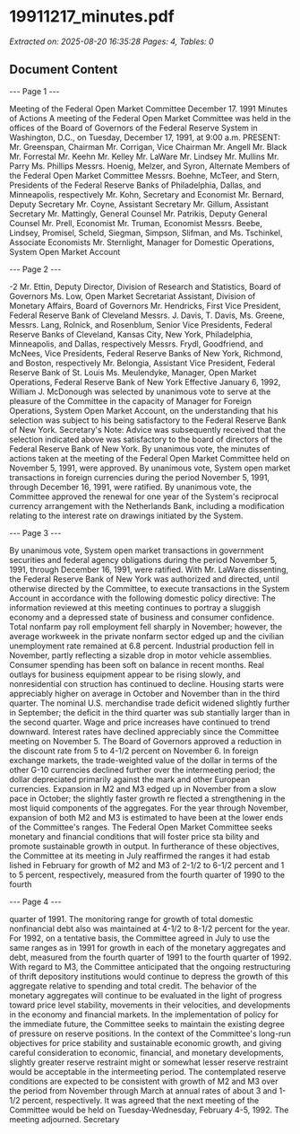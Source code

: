 # 19911217_minutes.pdf

*Extracted on: 2025-08-20 16:35:28*
*Pages: 4, Tables: 0*

## Document Content

--- Page 1 ---

Meeting of the Federal Open Market Committee
December 17. 1991
Minutes of Actions
A meeting of the Federal Open Market Committee was held in
the offices of the Board of Governors of the Federal Reserve System in
Washington, D.C., on Tuesday, December 17, 1991, at 9:00 a.m.
PRESENT: Mr. Greenspan, Chairman
Mr. Corrigan, Vice Chairman
Mr. Angell
Mr. Black
Mr. Forrestal
Mr. Keehn
Mr. Kelley
Mr. LaWare
Mr. Lindsey
Mr. Mullins
Mr. Parry
Ms. Phillips
Messrs. Hoenig, Melzer, and Syron, Alternate
Members of the Federal Open Market Committee
Messrs. Boehne, McTeer, and Stern, Presidents of
the Federal Reserve Banks of Philadelphia,
Dallas, and Minneapolis, respectively
Mr. Kohn, Secretary and Economist
Mr. Bernard, Deputy Secretary
Mr. Coyne, Assistant Secretary
Mr. Gillum, Assistant Secretary
Mr. Mattingly, General Counsel
Mr. Patrikis, Deputy General Counsel
Mr. Prell, Economist
Mr. Truman, Economist
Messrs. Beebe, Lindsey, Promisel, Scheld,
Siegman, Simpson, Slifman, and
Ms. Tschinkel, Associate Economists
Mr. Sternlight, Manager for Domestic Operations,
System Open Market Account

--- Page 2 ---

-2
Mr. Ettin, Deputy Director, Division of Research
and Statistics, Board of Governors
Ms. Low, Open Market Secretariat Assistant,
Division of Monetary Affairs, Board of
Governors
Mr. Hendricks, First Vice President, Federal Reserve
Bank of Cleveland
Messrs. J. Davis, T. Davis, Ms. Greene, Messrs. Lang,
Rolnick, and Rosenblum, Senior Vice Presidents,
Federal Reserve Banks of Cleveland, Kansas City,
New York, Philadelphia, Minneapolis, and Dallas,
respectively
Messrs. Frydl, Goodfriend, and McNees, Vice Presidents,
Federal Reserve Banks of New York, Richmond, and
Boston, respectively
Mr. Belongia, Assistant Vice President, Federal Reserve
Bank of St. Louis
Ms. Meulendyke, Manager, Open Market Operations, Federal
Reserve Bank of New York
Effective January 6, 1992, William J. McDonough was selected
by unanimous vote to serve at the pleasure of the Committee in the
capacity of Manager for Foreign Operations, System Open Market
Account, on the understanding that his selection was subject to his
being satisfactory to the Federal Reserve Bank of New York.
Secretary's Note: Advice was subsequently received that the
selection indicated above was satisfactory to the board of
directors of the Federal Reserve Bank of New York.
By unanimous vote, the minutes of actions taken at the
meeting of the Federal Open Market Committee held on November 5, 1991,
were approved.
By unanimous vote, System open market transactions in foreign
currencies during the period November 5, 1991, through December 16,
1991, were ratified.
By unanimous vote, the Committee approved the renewal for one
year of the System's reciprocal currency arrangement with the
Netherlands Bank, including a modification relating to the interest
rate on drawings initiated by the System.

--- Page 3 ---

By unanimous vote, System open market transactions in
government securities and federal agency obligations during the period
November 5, 1991, through December 16, 1991, were ratified.
With Mr. LaWare dissenting, the Federal Reserve Bank of New
York was authorized and directed, until otherwise directed by the
Committee, to execute transactions in the System Account in accordance
with the following domestic policy directive:
The information reviewed at this meeting continues
to portray a sluggish economy and a depressed state of
business and consumer confidence. Total nonfarm pay
roll employment fell sharply in November; however, the
average workweek in the private nonfarm sector edged up
and the civilian unemployment rate remained at 6.8
percent. Industrial production fell in November,
partly reflecting a sizable drop in motor vehicle
assemblies. Consumer spending has been soft on balance
in recent months. Real outlays for business equipment
appear to be rising slowly, and nonresidential con
struction has continued to decline. Housing starts
were appreciably higher on average in October and
November than in the third quarter. The nominal U.S.
merchandise trade deficit widened slightly further in
September; the deficit in the third quarter was sub
stantially larger than in the second quarter. Wage and
price increases have continued to trend downward.
Interest rates have declined appreciably since the
Committee meeting on November 5. The Board of
Governors approved a reduction in the discount rate
from 5 to 4-1/2 percent on November 6. In foreign
exchange markets, the trade-weighted value of the
dollar in terms of the other G-10 currencies declined
further over the intermeeting period; the dollar
depreciated primarily against the mark and other
European currencies.
Expansion in M2 and M3 edged up in November from a
slow pace in October; the slightly faster growth re
flected a strengthening in the most liquid components
of the aggregates. For the year through November,
expansion of both M2 and M3 is estimated to have been
at the lower ends of the Committee's ranges.
The Federal Open Market Committee seeks monetary
and financial conditions that will foster price sta
bility and promote sustainable growth in output. In
furtherance of these objectives, the Committee at its
meeting in July reaffirmed the ranges it had estab
lished in February for growth of M2 and M3 of 2-1/2 to
6-1/2 percent and 1 to 5 percent, respectively,
measured from the fourth quarter of 1990 to the fourth

--- Page 4 ---

quarter of 1991. The monitoring range for growth of
total domestic nonfinancial debt also was maintained at
4-1/2 to 8-1/2 percent for the year. For 1992, on a
tentative basis, the Committee agreed in July to use
the same ranges as in 1991 for growth in each of the
monetary aggregates and debt, measured from the fourth
quarter of 1991 to the fourth quarter of 1992. With
regard to M3, the Committee anticipated that the
ongoing restructuring of thrift depository institutions
would continue to depress the growth of this aggregate
relative to spending and total credit. The behavior of
the monetary aggregates will continue to be evaluated
in the light of progress toward price level stability,
movements in their velocities, and developments in the
economy and financial markets.
In the implementation of policy for the immediate
future, the Committee seeks to maintain the existing
degree of pressure on reserve positions. In the
context of the Committee's long-run objectives for
price stability and sustainable economic growth, and
giving careful consideration to economic, financial,
and monetary developments, slightly greater reserve
restraint might or somewhat lesser reserve restraint
would be acceptable in the intermeeting period. The
contemplated reserve conditions are expected to be
consistent with growth of M2 and M3 over the period
from November through March at annual rates of about 3
and 1-1/2 percent, respectively.
It was agreed that the next meeting of the Committee would
be held on Tuesday-Wednesday, February 4-5, 1992.
The meeting adjourned.
Secretary